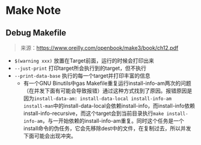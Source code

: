 # Make Note

## Debug Makefile

> 来源：https://www.oreilly.com/openbook/make3/book/ch12.pdf

- `$(warning xxx)` 放置在Target前面，运行的时候会打印出来
- `--just-print` 打印target所会执行到的target，但不执行
- `--print-data-base` 执行的每一个target并打印丰富的信息
  - 有一个GNU Binutils中gas Makefile重复运行install-info-am两次的问题（在并发下面有可能会导致报错）通过这种方式找到了原因。报错原因是因为`install-data-am: install-data-local install-info-am install-man`中的install-data-local会依赖install-info，而install-info依赖install-info-recursive，而这个target会到当前目录执行`make install-info-am`，与一开始依赖的install-info-am重复。同时这个任务是一个install命令的伪任务，它会先移除dest中的文件，在复制过去，所以并发下面可能会出现冲突。
